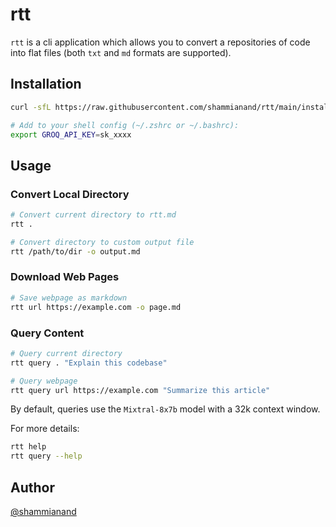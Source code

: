 # rtt

`rtt` is a cli application which allows you to convert a repositories of code into flat files (both `txt` and `md` formats are supported).

## Installation

```bash
curl -sfL https://raw.githubusercontent.com/shammianand/rtt/main/install.sh | sh
```

```bash
# Add to your shell config (~/.zshrc or ~/.bashrc):
export GROQ_API_KEY=sk_xxxx 
```

## Usage

### Convert Local Directory
```bash
# Convert current directory to rtt.md
rtt .

# Convert directory to custom output file
rtt /path/to/dir -o output.md
```

### Download Web Pages
```bash
# Save webpage as markdown
rtt url https://example.com -o page.md
```

### Query Content
```bash
# Query current directory
rtt query . "Explain this codebase"

# Query webpage
rtt query url https://example.com "Summarize this article"
```

By default, queries use the `Mixtral-8x7b` model with a 32k context window.

For more details:
```bash
rtt help
rtt query --help
```

## Author
[@shammianand](https://www.github.com/shammianand)

